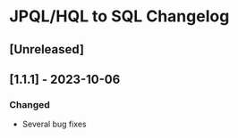 <!-- Keep a Changelog guide -> https://keepachangelog.com -->

# JPQL/HQL to SQL Changelog

## [Unreleased]

## [1.1.1] - 2023-10-06

### Changed

- Several bug fixes

